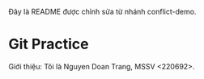 Đây là README được chỉnh sửa từ nhánh conflict-demo.
# Git Practice
Giới thiệu: Tôi là Nguyen Doan Trang, MSSV <220692>.
